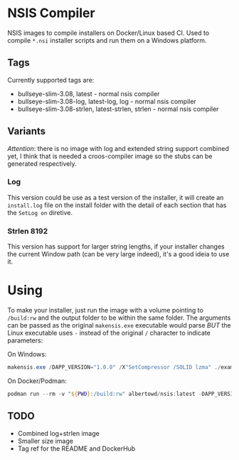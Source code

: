 # NSIS Compiler

NSIS images to compile installers on Docker/Linux based CI.
Used to compile `*.nsi` installer scripts and run them on a Windows platform.
## Tags

Currently supported tags are:

* bullseye-slim-3.08, latest - normal nsis compiler
* bullseye-slim-3.08-log, latest-log, log - normal nsis compiler
* bullseye-slim-3.08-strlen, latest-strlen, strlen - normal nsis compiler

## Variants

*Attention*: there is no image with log and extended string support combined yet, I think that is needed a croos-compiler image so the stubs can be generated respectively.

### Log

This version could be use as a test version of the installer, it will create an `install.log` file on the install folder with the detail of each section that has the `SetLog on` diretive.


### Strlen 8192

This version has support for larger string lengths, if your installer changes the current Window path (can be very large indeed), it's a good ideia to use it.

# Using

To make your installer, just run the image with a volume pointing to `/build:rw` and the output folder to be within the same folder.
The arguments can be passed as the original `makensis.exe` executable would parse *BUT* the Linux executable uses `-` instead of the original `/` character to indicate parameters:

On Windows:
```powershell
makensis.exe /DAPP_VERSION="1.0.0" /X"SetCompressor /SOLID lzma" ./examples/installer.nsi
```

On Docker/Podman:
```powershell
podman run --rm -v "${PWD}:/build:rw" albertowd/nsis:latest -DAPP_VERSION="1.0.0" -X"SetCompressor /SOLID lzma" ./examples/installer.nsi
```

## TODO

* Combined log+strlen image
* Smaller size image
* Tag ref for the README and DockerHub
